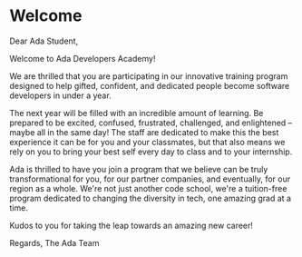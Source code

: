 # Welcome

Dear Ada Student,
 
Welcome to Ada Developers Academy!
 
We are thrilled that you are participating in our innovative training program designed to help gifted, confident, and dedicated people become software developers in under a year.
 
The next year will be filled with an incredible amount of learning. Be prepared to be excited, confused, frustrated, challenged, and enlightened – maybe all in the same day! The staff are dedicated to make this the best experience it can be for you and your classmates, but that also means we rely on you to bring your best self every day to class and to your internship.
 
Ada is thrilled to have you join a program that we believe can be truly transformational for you, for our partner companies, and eventually, for our region as a whole. We're not just another code school, we're a tuition-free program dedicated to changing the diversity in tech, one amazing grad at a time. 
 
Kudos to you for taking the leap towards an amazing new career!
 
Regards,
The Ada Team
